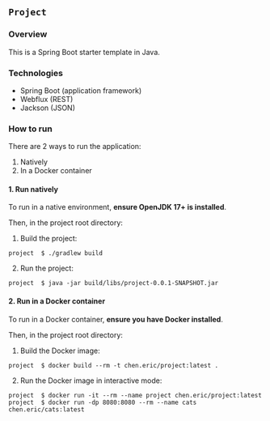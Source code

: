 ## `Project`

### Overview

This is a Spring Boot starter template in Java. 

### Technologies

  * Spring Boot (application framework)
  * Webflux (REST)
  * Jackson (JSON)

### How to run

There are 2 ways to run the application:

1. Natively
2. In a Docker container

#### 1. Run natively

To run in a native environment, **ensure OpenJDK 17+ is installed**.

Then, in the project root directory:

1. Build the project:

```shell
project  $ ./gradlew build
```

2. Run the project:

```shell
project  $ java -jar build/libs/project-0.0.1-SNAPSHOT.jar
```

[//]: # (3. In a browser, open http://localhost:8080/)

#### 2. Run in a Docker container

To run in a Docker container, **ensure you have Docker installed**.

Then, in the project root directory:

1. Build the Docker image:

```shell
project  $ docker build --rm -t chen.eric/project:latest .
```

2. Run the Docker image in interactive mode:

```shell
project  $ docker run -it --rm --name project chen.eric/project:latest
project  $ docker run -dp 8080:8080 --rm --name cats chen.eric/cats:latest 
```

[//]: # (3. In a browser, open http://localhost:8080/)
